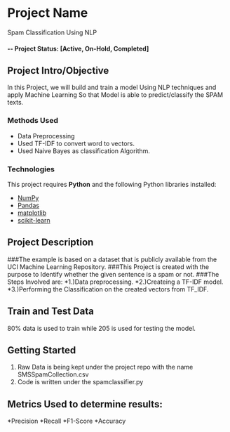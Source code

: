 # Project Name
Spam Classification Using NLP 


#### -- Project Status: [Active, On-Hold, Completed]

## Project Intro/Objective
In this Project, we will build and train a model Using NLP techniques and apply Machine Learning 
So that Model is able to predict/classify the SPAM texts.

### Methods Used
* Data Preprocessing
* Used TF-IDF to convert word to vectors.
* Used Naive Bayes as classification Algorithm.

### Technologies
This project requires **Python** and the following Python libraries installed:

- [NumPy](http://www.numpy.org/)
- [Pandas](http://pandas.pydata.org/)
- [matplotlib](http://matplotlib.org/)
- [scikit-learn](http://scikit-learn.org/stable/)

## Project Description
###The example is based on a dataset that is publicly available from the UCI Machine Learning Repository.
###This Project is created with the purpose to  Identify whether the given sentence is a spam or not.
###The Steps Involved are:
*1.)Data preprocessing.
*2.)Createing a TF-IDF model.
*3.)Performing the Classification on the created vectors from TF_IDF.

## Train and Test Data
 80% data is used to train while 205 is used for testing the model.

## Getting Started

1. Raw Data is being kept under the project repo with the name SMSSpamCollection.csv    
2. Code is written under the spamclassifier.py


## Metrics Used to determine results:
*Precision
*Recall
*F1-Score
*Accuracy
